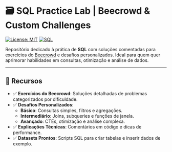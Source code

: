 # 🗃️ SQL Practice Lab | Beecrowd & Custom Challenges

[![License: MIT](https://img.shields.io/badge/License-MIT-blue.svg)](https://opensource.org/licenses/MIT)
[![SQL](https://img.shields.io/badge/SQL-Intermediate-orange)](https://www.beecrowd.com.br/)

Repositório dedicado à prática de **SQL** com soluções comentadas para exercícios do [Beecrowd](https://www.beecrowd.com.br/) e desafios personalizados. Ideal para quem quer aprimorar habilidades em consultas, otimização e análise de dados.

---

## 🚀 **Recursos**
- ✅ **Exercícios do Beecrowd**: Soluções detalhadas de problemas categorizados por dificuldade.
- ✅ **Desafios Personalizados**: 
  - **Básico**: Consultas simples, filtros e agregações.
  - **Intermediário**: Joins, subqueries e funções de janela.
  - **Avançado**: CTEs, otimização e análise complexa.
- ✅ **Explicações Técnicas**: Comentários em código e dicas de performance.
- ✅ **Datasets Prontos**: Scripts SQL para criar tabelas e inserir dados de exemplo.
